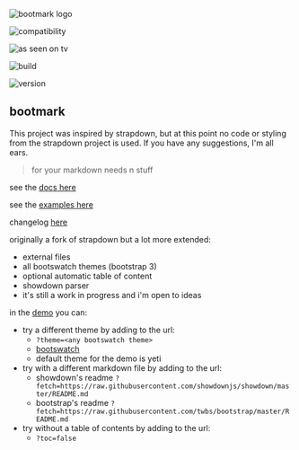 ![bootmark logo](https://obedm503.github.io/bootmark/bootmark-logo.png)

![compatibility](http://forthebadge.com/images/badges/compatibility-club-penguin.svg)

![as seen on tv](http://forthebadge.com/images/badges/as-seen-on-tv.svg)

![build](https://img.shields.io/badge/build-passing-brightgreen.svg?style=flat-square)

![version](https://img.shields.io/badge/version-0.4.0-blue.svg?style=flat-square)

## bootmark

This project was inspired by strapdown, but at this point no code or styling from the strapdown project is used. If you have any suggestions, I'm all ears.

> for your markdown needs n stuff

see the [docs here](https://obedm503.github.io/bootmark/docs/index.html)

see the [examples here](http://obedm503.github.io/bootmark/examples/index.html)

changelog [here](http://obedm503.github.io/bootmark/index.html?fetch=CHANGELOG.md)

originally a fork of strapdown but a lot more extended:
- external files
- all bootswatch themes (bootstrap 3)
- optional automatic table of content
- showdown parser
- it's still a work in progress and i'm open to ideas

in the [demo](https://obedm503.github.io/bootmark/) you can:
- try a different theme by adding to the url:
  - ``?theme=<any bootswatch theme>``
  - [bootswatch](https://bootswatch.com)
  - default theme for the demo is yeti
- try with a different markdown file by adding to the url:
  - showdown's readme ``?fetch=https://raw.githubusercontent.com/showdownjs/showdown/master/README.md``
  - bootstrap's readme ``?fetch=https://raw.githubusercontent.com/twbs/bootstrap/master/README.md``
- try without a table of contents by adding to the url:
  - ``?toc=false``
